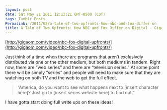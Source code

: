 ```yaml
---
layout: post
date: Sat May 21 2011 12:13:21 GMT-0500 (CDT)
tags: Tumblr Posts
Permalink: /2011/05/a-tale-of-two-upfronts-how-nbc-and-fox-differ-on
title: A Tale of Two Upfronts: How NBC and Fox Differ on Digital - GigaOM
---
```


[http://gigaom.com/video/nbc-fox-digital-upfronts/](http://gigaom.com/video/nbc-fox-digital-upfronts/)

Just think of a time when there are programs that aren’t exclusively distributed via one or the other medium, but both mediums in tandem. Right now, there are “web series” and there are “television series.” At some point there will be simply “series” and people will need to make sure that they are watching on both TV and the web to get the full effect.

> “America, do you want to see what happens next to [insert character here]? Just go to [insert series website here] to find out.”

I have gotta start doing full write ups on these ideas!
